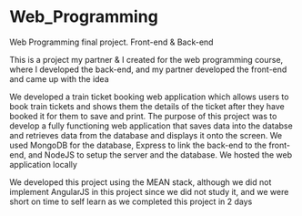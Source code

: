 # Web_Programming
Web Programming final project. Front-end &amp; Back-end  

This is a project my partner & I created for the web programming course, where I developed the back-end, and my partner developed the front-end and came up with the idea  

We developed a train ticket booking web application which allows users to book train tickets and shows them the details of the ticket after they have booked it for them to save and print. The purpose of this project was to develop a fully functioning web application that saves data into the databse and retrieves data from the database and displays it onto the screen. We used MongoDB for the database, Express to link the back-end to the front-end, and NodeJS to setup the server and the database. We hosted the web application locally  

We developed this project using the MEAN stack, although we did not implement AngularJS in this project since we did not study it, and we were short on time to self learn as we completed this project in 2 days  

